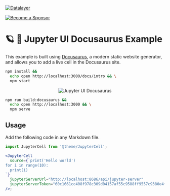 [![Datalayer](https://assets.datalayer.tech/datalayer-25.svg)](https://datalayer.io)

[![Become a Sponsor](https://img.shields.io/static/v1?label=Become%20a%20Sponsor&message=%E2%9D%A4&logo=GitHub&style=flat&color=1ABC9C)](https://github.com/sponsors/datalayer)

# 🪐 🦕 Jupyter UI Docusaurus Example

This example is built using [Docusaurus](https://docusaurus.io), a modern static website generator, and allows you to add a live cell in the Docusaurus site.

```bash
npm install &&
  echo open http://localhost:3000/docs/intro && \
  npm start
```

<div align="center" style="text-align: center">
  <img alt="Jupyter UI Docusaurus" src="https://datalayer-jupyter-examples.s3.amazonaws.com/jupyter-react-docusaurus.png" />
</div>

```bash
npm run build:docusaurus &&
  echo open http://localhost:3000 && \
  npm serve
```

## Usage

Add the following code in any Markdown file.

```jsx
import JupyterCell from '@theme/JupyterCell';

<JupyterCell
  source={`print('Hello world')
for i in range(10):
  print(i)
`}
  jupyterServerUrl="http://localhost:8686/api/jupyter-server"
  jupyterServerToken="60c1661cc408f978c309d04157af55c9588ff9557c9380e4fb50785750703da6"
/>;
```
